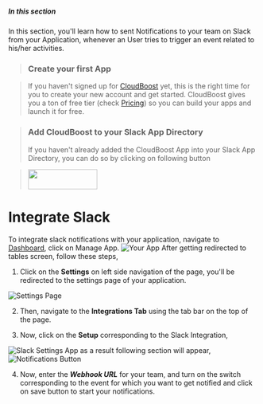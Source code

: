 ##### In this section

In this section, you'll learn how to sent Notifications to your team on Slack from your Application, whenever an User tries to trigger an event related to his/her activities.

>### Create your first App

>If you haven't signed up for [CloudBoost](https://www.cloudboost.io) yet, this is the right time for you to create your new account and get started. CloudBoost gives you a ton of free tier (check [Pricing](https://www.cloudboost.io/pricing)) so you can build your apps and launch it for free.

>### Add CloudBoost to your Slack App Directory
>If you haven't already added the CloudBoost App into your Slack App Directory, you can do so by clicking on following button

><a class="addToSlack" href="https://slack.com/oauth/authorize?&client_id=3133949145.212145423984&scope=incoming-webhook"><img class="slackImg" alt="" height="40" width="139" src="https://platform.slack-edge.com/img/add_to_slack.png" srcset="https://platform.slack-edge.com/img/add_to_slack.png 1x" /></a>

# Integrate Slack 

To integrate slack notifications with your application, navigate to <a href="https://dashboard.cloudboost.io">Dashboard</a>, click on <span class="tut-snippet">Manage App</span>.
<img class="settings_img" alt="Your App" src="http://i.imgur.com/PlVMCfC.png">
 After getting redirected to tables screen, follow these steps,

1. Click on the **Settings** on left side navigation of the page, you'll be redirected to the settings page of your application.
<img class="settings_img" alt="Settings Page" src="http://i.imgur.com/yhc0yi5.png">

2. Then, navigate to the **Integrations Tab** using the tab bar on the top of the page.

3. Now, click on the **Setup** corresponding to the Slack Integration,
<img class="settings_img" alt="Slack Settings App" src="http://i.imgur.com/BAN7Zls.png">
as a result following section will appear,
<img class="settings_img" alt="Notifications Button" src="http://i.imgur.com/CksS7mJ.png">

4. Now, enter the **_Webhook URL_** for your team, and turn on the switch corresponding to the event for which you want to get notified and click on save button to start your notifications.